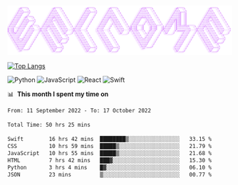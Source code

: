 
![ezcv logo](https://raw.githubusercontent.com/adammgerber/images/main/Welcome.png)

[![Top Langs](https://github-readme-stats.vercel.app/api/top-langs/?username=adammgerber&layout=compact)](https://github.com/anuraghazra/github-readme-stats)

![Python](https://img.shields.io/badge/python-3670A0?style=for-the-badge&logo=python&logoColor=ffdd54)
![JavaScript](https://img.shields.io/badge/javascript-%23323330.svg?style=for-the-badge&logo=javascript&logoColor=%23F7DF1E)
![React](https://img.shields.io/badge/react-%2320232a.svg?style=for-the-badge&logo=react&logoColor=%2361DAFB)
![Swift](https://img.shields.io/badge/swift-F54A2A?style=for-the-badge&logo=swift&logoColor=white)

📊 &nbsp;**This month I spent my time on**

<!--START_SECTION:waka-->

```text
From: 11 September 2022 - To: 17 October 2022

Total Time: 50 hrs 25 mins

Swift        16 hrs 42 mins  ████████▒░░░░░░░░░░░░░░░░   33.15 %
CSS          10 hrs 59 mins  █████▒░░░░░░░░░░░░░░░░░░░   21.79 %
JavaScript   10 hrs 55 mins  █████▒░░░░░░░░░░░░░░░░░░░   21.68 %
HTML         7 hrs 42 mins   ███▓░░░░░░░░░░░░░░░░░░░░░   15.30 %
Python       3 hrs 4 mins    █▓░░░░░░░░░░░░░░░░░░░░░░░   06.10 %
JSON         23 mins         ▒░░░░░░░░░░░░░░░░░░░░░░░░   00.77 %
```

<!--END_SECTION:waka-->

